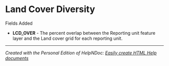 # Land Cover Diversity

Fields Added

* **LCD\_OVER** - The percent overlap between the Reporting unit feature layer and the Land cover grid for each reporting unit.

***
_Created with the Personal Edition of HelpNDoc: [Easily create HTML Help documents](<https://www.helpndoc.com/feature-tour>)_
